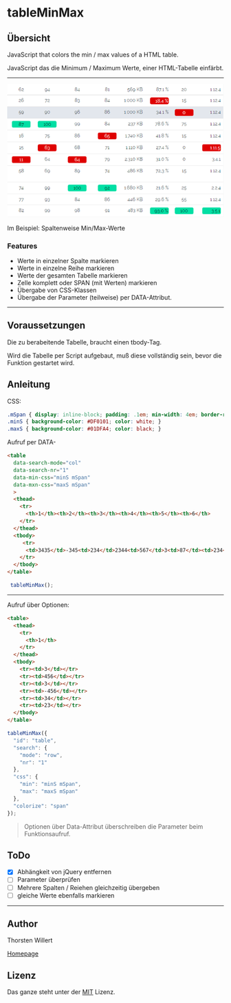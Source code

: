 # tableMinMax

## Übersicht
JavaScript that colors the min / max values of a HTML table.

JavaScript das die Minimum / Maximum Werte, einer HTML-Tabelle einfärbt.

____

![Ergebnis](/images/tableMinMax.png)

Im Beispiel: Spaltenweise Min/Max-Werte

### Features

- Werte in einzelner Spalte markieren
- Werte in einzelne Reihe markieren
- Werte der gesamten Tabelle markieren
- Zelle komplett oder SPAN (mit Werten)  markieren
- Übergabe von CSS-Klassen
- Übergabe der Parameter (teilweise) per DATA-Attribut.

___

## Voraussetzungen

Die zu berabeitende Tabelle, braucht einen tbody-Tag.

Wird die Tabelle per Script aufgebaut, muß diese vollständig sein, bevor die Funktion gestartet wird.

## Anleitung

CSS:
``` CSS
.mSpan { display: inline-block; padding: .1em; min-width: 4em; border-radius: .3em; }
.minS { background-color: #DF0101; color: white; }
.maxS { background-color: #01DFA4; color: black; }
```

Aufruf per DATA-
``` html
<table
  data-search-mode="col"
  data-search-nr="1"
  data-min-css="minS mSpan"
  data-mxn-css="maxS mSpan"
  >
  <thead>
    <tr>
      <th>1</th><th>2</th><th>3</th><th>4</th><th>5</th><th>6</th>
    </tr>
  </thead>
  <tbody>
     <tr>
      <td>3435</td>-345<td>234</td>2344<td>567</td>3<td>87</td><td>234</td><td>432</td>
    </tr>
  </tbody>
</table>
```
``` JavaScript
 tableMinMax();
```
____

Aufruf über Optionen:
``` html
<table>
  <thead>
    <tr>
      <th>1</th>
    </tr>
  </thead>
  <tbody>
    <tr><td>3</td></tr>
    <tr><td>456</td></tr>
    <tr><td>3</td></tr>
    <tr><td>-456</td></tr>
    <tr><td>34</td></tr>
    <tr><td>23</td></tr>
  </tbody>
</table>
```
``` JavaScript
tableMinMax({
  "id": "table",
  "search": {
    "mode": "row",
    "nr": "1"
  },
  "css": {
    "min": "minS mSpan",
    "max": "maxS mSpan"
  },
  "colorize": "span"
});
```
> 
> Optionen über Data-Attribut überschreiben die Parameter beim Funktionsaufruf.
>

## ToDo

- [x] Abhängkeit von jQuery entfernen
- [ ] Parameter überprüfen
- [ ] Mehrere Spalten / Reiehen gleichzeitig übergeben
- [ ] gleiche Werte ebenfalls markieren
 ___

## Author
Thorsten Willert

[Homepage](https://www.thorsten-willert.de/)

## Lizenz
Das ganze steht unter der [MIT](https://github.com/THWillert/tableMinMax/blob/master/LICENSE) Lizenz.


